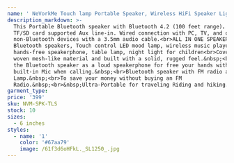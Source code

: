 ```yaml
---
name: ' NeVorkMe Touch lamp Portable Speaker, Wireless HiFi Speaker Light, USB Rechargeable Portable with TWS'
description_markdown: >-
  This Portable Bluetooth speaker with Bluetooth 4.2 (100 feet range)， Micro
  TF/SD card supported Aux line-in. Wired connection with PC, TV, and other
  non-Bluetooth devices with a 3.5mm audio cable.<br>ALL IN ONE SPEAKER -
  Bluetooth speakers, Touch control LED mood lamp, wireless music player,
  hands-free speakerphone, table lamp, night light for children<br>Covered in a
  woven mesh-like material and built with a solid, rugged feel.&nbsp;<br>Enjoy
  the Bluetooth speaker as a loud speakerphone for free your hands with a
  built-in Mic when calling.&nbsp;<br>Bluetooth speaker with FM radio and Touch
  Lamp.&nbsp;<br>To save your money without buying an FM
  Radio.&nbsp;<br>&nbsp;Ultra-Portable for traveling Riding and hiking.
garment_type:
price: '399'
sku: NVM-SPK-TLS
stock: 10
sizes:
  - 6 inches
styles:
  - name: '1'
    color: '#67aa79'
    image: /61f3d6oHFkL._SL1250_.jpg
---
```



